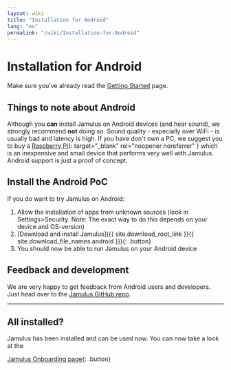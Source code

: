 ```yaml
---
layout: wiki
title: "Installation for Android"
lang: "en"
permalink: "/wiki/Installation-for-Android"
---
```


# Installation for Android

Make sure you've already read the [Getting Started](Getting-Started) page.

## Things to note about Android

Although you **can** install Jamulus on Android devices (and hear sound), we strongly recommend **not** doing so. Sound quality - especially over WiFi - is usually bad and latency is high. If you have don't own a PC, we suggest you to buy a [Raspberry Pi](https://www.raspberrypi.org/){: target="_blank" rel="noopener noreferrer" } which is an inexpensive and small device that performs very well with Jamulus. Android support is just a proof of concept.

## Install the Android PoC

If you do want to try Jamulus on Android:

1. Allow the installation of apps from unknown sources (look in Settings>Security. Note: The exact way to do this depends on your device and OS-version)
1. [Download and install Jamulus]({{ site.download_root_link }}{{ site.download_file_names.android }}){: .button}
1. You should now be able to run Jamulus on your Android device

## Feedback and development

We are very happy to get feedback from Android users and developers. Just head over to the [Jamulus GitHub repo](https://github.com/jamulussoftware/jamulus/).

***

## All installed?
Jamulus has been installed and can be used now. You can now take a look at the

[Jamulus Onboarding page](Onboarding){: .button}
